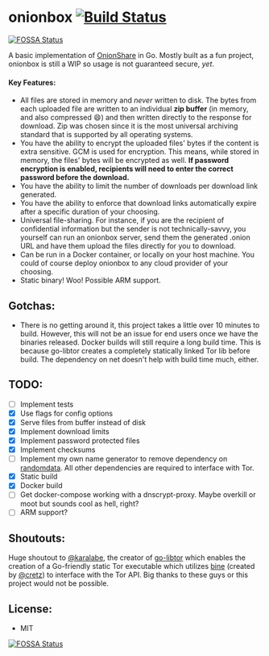 # onionbox [![Build Status](https://travis-ci.com/ciehanski/onionbox.svg?branch=master)](https://travis-ci.com/ciehanski/onionbox)
[![FOSSA Status](https://app.fossa.io/api/projects/git%2Bgithub.com%2Fciehanski%2Fonionbox.svg?type=shield)](https://app.fossa.io/projects/git%2Bgithub.com%2Fciehanski%2Fonionbox?ref=badge_shield)

A basic implementation of [OnionShare](https://github.com/micahflee/onionshare) in Go.
Mostly built as a fun project, onionbox is still a WIP so usage is not guaranteed secure, *yet*.

#### Key Features:
- All files are stored in memory and *never* written to disk. The bytes from
each uploaded file are written to an individual **zip buffer** (in memory, and also compressed 😄) and then written directly
to the response for download. Zip was chosen since it is the most universal archiving
standard that is supported by all operating systems.
- You have the ability to encrypt the uploaded files' bytes if
the content is extra sensitive. GCM is used for encryption. This means, while stored in memory, the files' bytes
will be encrypted as well. **If password encryption is enabled, recipients will need to enter the correct password 
before the download.**
- You have the ability to limit the number of downloads per download link
generated.
- You have the ability to enforce that download links automatically expire after a specific duration of your choosing.
- Universal file-sharing. For instance, if you are the recipient of confidential information 
but the sender is not technically-savvy, you yourself can run an onionbox server, send them the 
generated .onion URL and have them upload the files directly for you to download.
- Can be run in a Docker container, or locally on your host machine. You could
of course deploy onionbox to any cloud provider of your choosing.
- Static binary! Woo! Possible ARM support.

## Gotchas:
- There is no getting around it, this project takes a little over 10 minutes to
build. However, this will not be an issue for end users once we have the binaries
released. Docker builds will still require a long build time. This is because go-libtor
creates a completely statically linked Tor lib before build. The dependency on net 
doesn't help with build time much, either.

## TODO:
- [ ] Implement tests
- [x] Use flags for config options
- [x] Serve files from buffer instead of disk
- [x] Implement download limits  
- [x] Implement password protected files
- [x] Implement checksums
- [ ] Implement my own name generator to remove dependency on [randomdata](https://github.com/Pallinder/go-randomdata).
All other dependencies are required to interface with Tor.
- [x] Static build
- [x] Docker build
- [ ] Get docker-compose working with a dnscrypt-proxy. Maybe overkill or moot
but sounds cool as hell, right?
- [ ] ARM support?

## Shoutouts:

Huge shoutout to [@karalabe](https://github.com/karalabe), the creator of [go-libtor](https://github.com/ipsn/go-libtor) which enables the 
creation of a Go-friendly static Tor executable which utilizes [bine](https://github.com/cretz/bine) (created by [@cretz](https://github.com/cretz))
to interface with the Tor API. Big thanks to these guys or this project would not be possible.

## License:
- MIT

[![FOSSA Status](https://app.fossa.io/api/projects/git%2Bgithub.com%2Fciehanski%2Fonionbox.svg?type=large)](https://app.fossa.io/projects/git%2Bgithub.com%2Fciehanski%2Fonionbox?ref=badge_large)
